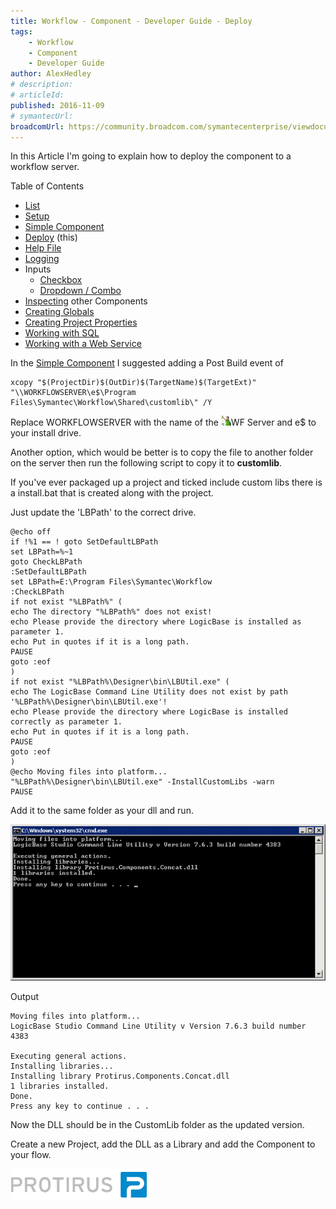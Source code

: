 ```yaml
---
title: Workflow - Component - Developer Guide - Deploy
tags:
    - Workflow
    - Component
    - Developer Guide
author: AlexHedley
# description: 
# articleId: 
published: 2016-11-09
# symantecUrl:
broadcomUrl: https://community.broadcom.com/symantecenterprise/viewdocument/workflow-component-developer-gu?CommunityKey=04ead5e9-3643-4118-b853-afa5a58710c6&tab=librarydocuments
---
```


In this Article I'm going to explain how to deploy the component to a workflow server.
  
Table of Contents
  
- [List](https://community.broadcom.com/symantecenterprise/viewdocument?DocumentKey=2f07f920-0cbd-4be4-83a8-c6180eee3092&amp;CommunityKey=04ead5e9-3643-4118-b853-afa5a58710c6&amp;tab=librarydocuments)
- [Setup](https://community.broadcom.com/symantecenterprise/viewdocument?DocumentKey=17aa2b9a-9092-40d0-afab-a6d8316de97d&amp;CommunityKey=04ead5e9-3643-4118-b853-afa5a58710c6&amp;tab=librarydocuments)
- [Simple Component](https://community.broadcom.com/symantecenterprise/viewdocument?DocumentKey=86d55504-8f8e-41c7-9eff-ad882326a8f7&amp;CommunityKey=04ead5e9-3643-4118-b853-afa5a58710c6&amp;tab=librarydocuments)
- [Deploy](https://community.broadcom.com/symantecenterprise/viewdocument?DocumentKey=70a9fde5-0d87-4b9d-a3be-0907567ffc00&amp;CommunityKey=04ead5e9-3643-4118-b853-afa5a58710c6&amp;tab=librarydocuments) (this)
- [Help File](https://community.broadcom.com/symantecenterprise/viewdocument?DocumentKey=80437c69-ccc3-47e6-a850-9cf3f301b340&amp;CommunityKey=04ead5e9-3643-4118-b853-afa5a58710c6&amp;tab=librarydocuments)
- [Logging](https://community.broadcom.com/symantecenterprise/viewdocument?DocumentKey=63b72a9a-53b8-4d4b-bce3-5f0732b134d5&amp;CommunityKey=04ead5e9-3643-4118-b853-afa5a58710c6&amp;tab=librarydocuments)
- Inputs
    - [Checkbox](https://community.broadcom.com/symantecenterprise/viewdocument?DocumentKey=74c56ef7-1119-40fe-9d5f-3c7a1d808d4c&amp;CommunityKey=04ead5e9-3643-4118-b853-afa5a58710c6&amp;tab=librarydocuments)
    - [Dropdown / Combo](https://community.broadcom.com/symantecenterprise/viewdocument?DocumentKey=267159ac-b8e7-45b4-abe4-f85d78e30783&amp;CommunityKey=04ead5e9-3643-4118-b853-afa5a58710c6&amp;tab=librarydocuments)
- [Inspecting](https://community.broadcom.com/symantecenterprise/viewdocument?DocumentKey=2c3b3a6f-01d7-4157-a143-ba30c9edc930&amp;CommunityKey=04ead5e9-3643-4118-b853-afa5a58710c6&amp;tab=librarydocuments) other Components
- [Creating Globals](https://community.broadcom.com/symantecenterprise/viewdocument?DocumentKey=cf54de06-be56-46ff-b937-148efa57eaec&amp;CommunityKey=04ead5e9-3643-4118-b853-afa5a58710c6&amp;tab=librarydocuments)
- [Creating Project Properties](https://community.broadcom.com/symantecenterprise/viewdocument?DocumentKey=4cfc07c5-404e-49b3-81b6-520d4ea43d5c&amp;CommunityKey=04ead5e9-3643-4118-b853-afa5a58710c6&amp;tab=librarydocuments)
- [Working with SQL](https://community.broadcom.com/symantecenterprise/viewdocument?DocumentKey=f3cf0097-06e7-42f3-a747-d0dff319c1e5&amp;CommunityKey=04ead5e9-3643-4118-b853-afa5a58710c6&amp;tab=librarydocuments)
- [Working with a Web Service](https://community.broadcom.com/symantecenterprise/viewdocument?DocumentKey=26368883-708b-4432-999b-7064f2f25794&amp;CommunityKey=04ead5e9-3643-4118-b853-afa5a58710c6&amp;tab=librarydocuments)

In the [Simple Component](https://community.broadcom.com/symantecenterprise/viewdocument?DocumentKey=86d55504-8f8e-41c7-9eff-ad882326a8f7&amp;CommunityKey=04ead5e9-3643-4118-b853-afa5a58710c6&amp;tab=librarydocuments) I suggested adding a Post Build event of

    xcopy "$(ProjectDir)$(OutDir)$(TargetName)$(TargetExt)" "\\WORKFLOWSERVER\e$\Program Files\Symantec\Workflow\Shared\customlib\" /Y

Replace WORKFLOWSERVER with the name of the ![Workflow](images\Workflow.png)WF Server and e$ to your install drive.
  
Another option, which would be better is to copy the file to another folder on the server then run the following script to copy it to **customlib**.
  
If you've ever packaged up a project and ticked include custom libs there is a install.bat that is created along with the project.
  
Just update the 'LBPath' to the correct drive.

    @echo off
    if !%1 == ! goto SetDefaultLBPath
    set LBPath=%~1
    goto CheckLBPath
    :SetDefaultLBPath
    set LBPath=E:\Program Files\Symantec\Workflow
    :CheckLBPath
    if not exist "%LBPath%" (
    echo The directory "%LBPath%" does not exist!
    echo Please provide the directory where LogicBase is installed as parameter 1.
    echo Put in quotes if it is a long path.
    PAUSE
    goto :eof
    )
    if not exist "%LBPath%\Designer\bin\LBUtil.exe" (
    echo The LogicBase Command Line Utility does not exist by path '%LBPath%\Designer\bin\LBUtil.exe'!
    echo Please provide the directory where LogicBase is installed correctly as parameter 1.
    echo Put in quotes if it is a long path.
    PAUSE
    goto :eof
    )
    @echo Moving files into platform...
    "%LBPath%\Designer\bin\LBUtil.exe" -InstallCustomLibs -warn
    PAUSE

Add it to the same folder as your dll and run.
  
![InstallLibsbat output](images\InstallLibsbatoutput.png)
  
Output

    Moving files into platform...
    LogicBase Studio Command Line Utility v Version 7.6.3 build number 4383
    
    Executing general actions.
    Installing libraries...
    Installing library Protirus.Components.Concat.dll
    1 libraries installed.
    Done.
    Press any key to continue . . .

Now the DLL should be in the CustomLib folder as the updated version.
  
Create a new Project, add the DLL as a Library and add the Component to your flow.
  
[![Protirus](images\Protirus.png)](https://www.protirus.com/)
